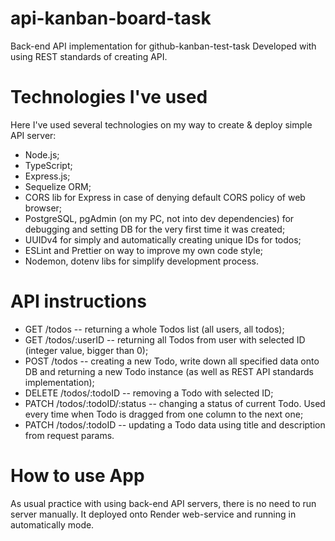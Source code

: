 # api-kanban-board-task

Back-end API implementation for github-kanban-test-task
Developed with using REST standards of creating API.

# Technologies I've used

Here I've used several technologies on my way to create & deploy simple API server:

- Node.js;
- TypeScript;
- Express.js;
- Sequelize ORM;
- CORS lib for Express in case of denying default CORS policy of web browser;
- PostgreSQL, pgAdmin (on my PC, not into dev dependencies) for debugging and setting DB for the very first time it was created;
- UUIDv4 for simply and automatically creating unique IDs for todos;
- ESLint and Prettier on way to improve my own code style;
- Nodemon, dotenv libs for simplify development process.

# API instructions

- GET /todos -- returning a whole Todos list (all users, all todos);
- GET /todos/:userID -- returning all Todos from user with selected ID (integer value, bigger than 0);
- POST /todos -- creating a new Todo, write down all specified data onto DB and returning a new Todo instance (as well as REST API standards implementation);
- DELETE /todos/:todoID -- removing a Todo with selected ID;
- PATCH /todos/:todoID/:status -- changing a status of current Todo. Used every time when Todo is dragged from one column to the next one;
- PATCH /todos/:todoID -- updating a Todo data using title and description from request params.

# How to use App

As usual practice with using back-end API servers, there is no need to run server manually.
It deployed onto Render web-service and running in automatically mode.
